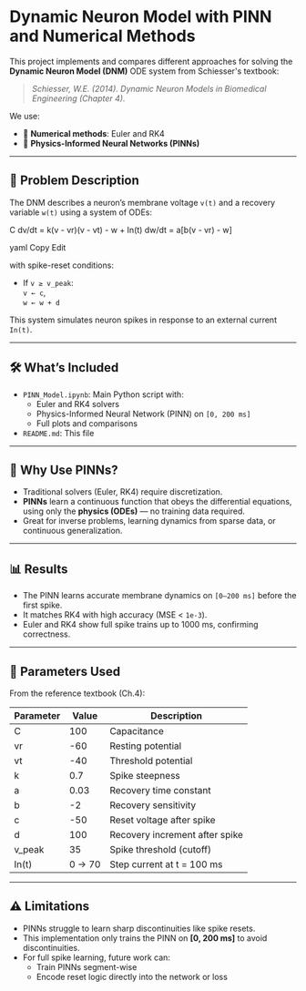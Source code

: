 # Dynamic Neuron Model with PINN and Numerical Methods

This project implements and compares different approaches for solving the **Dynamic Neuron Model (DNM)** ODE system from Schiesser's textbook:

> *Schiesser, W.E. (2014). Dynamic Neuron Models in Biomedical Engineering (Chapter 4).*

We use:
- 🧮 **Numerical methods**: Euler and RK4
- 🧠 **Physics-Informed Neural Networks (PINNs)**

---

## 📌 Problem Description

The DNM describes a neuron’s membrane voltage `v(t)` and a recovery variable `w(t)` using a system of ODEs:

C dv/dt = k(v - vr)(v - vt) - w + In(t)
dw/dt = a[b(v - vr) - w]

yaml
Copy
Edit

with spike-reset conditions:
- If `v ≥ v_peak`:  
  `v ← c`,  
  `w ← w + d`

This system simulates neuron spikes in response to an external current `In(t)`.

---

## 🛠️ What’s Included

- `PINN_Model.ipynb`: Main Python script with:
  - Euler and RK4 solvers
  - Physics-Informed Neural Network (PINN) on `[0, 200 ms]`
  - Full plots and comparisons
- `README.md`: This file

---

## 🧠 Why Use PINNs?

- Traditional solvers (Euler, RK4) require discretization.
- **PINNs** learn a continuous function that obeys the differential equations, using only the **physics (ODEs)** — no training data required.
- Great for inverse problems, learning dynamics from sparse data, or continuous generalization.

---

## 📊 Results

- The PINN learns accurate membrane dynamics on `[0–200 ms]` before the first spike.
- It matches RK4 with high accuracy (MSE < `1e-3`).
- Euler and RK4 show full spike trains up to 1000 ms, confirming correctness.

---

## 🧪 Parameters Used

From the reference textbook (Ch.4):

| Parameter | Value     | Description                    |
|-----------|-----------|--------------------------------|
| C         | 100       | Capacitance                    |
| vr        | -60       | Resting potential              |
| vt        | -40       | Threshold potential            |
| k         | 0.7       | Spike steepness                |
| a         | 0.03      | Recovery time constant         |
| b         | -2        | Recovery sensitivity           |
| c         | -50       | Reset voltage after spike      |
| d         | 100       | Recovery increment after spike |
| v_peak    | 35        | Spike threshold (cutoff)       |
| In(t)     | 0 → 70    | Step current at t = 100 ms     |

---

## ⚠️ Limitations

- PINNs struggle to learn sharp discontinuities like spike resets.
- This implementation only trains the PINN on **[0, 200 ms]** to avoid discontinuities.
- For full spike learning, future work can:
  - Train PINNs segment-wise
  - Encode reset logic directly into the network or loss
